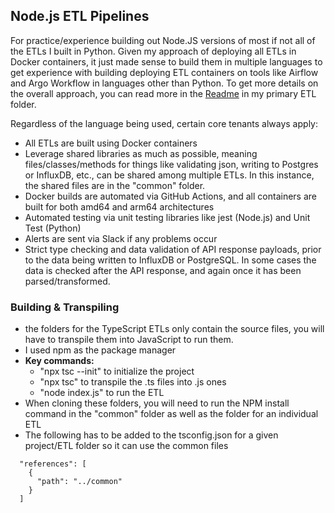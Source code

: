 ## Node.js ETL Pipelines

For practice/experience building out Node.JS versions of most if not all of the ETLs I built in Python. Given my approach of deploying all ETLs in Docker containers, it just made sense to build them in multiple languages to get experience with building deploying ETL containers on tools like Airflow and Argo Workflow in languages other than Python. To get more details on the overall approach, you can read more in the [Readme](https://github.com/MarkhamLee/finance-productivity-iot-informational-weather-dashboard/tree/main/etl_pipelines) in my primary ETL folder. 

Regardless of the language being used, certain core tenants always apply:

* All ETLs are built using Docker containers
* Leverage shared libraries as much as possible, meaning files/classes/methods for things like validating json, writing to Postgres or InfluxDB, etc., can be shared among multiple ETLs. In this instance, the shared files are in the "common" folder.
* Docker builds are automated via GitHub Actions, and all containers are built for both amd64 and arm64 architectures
* Automated testing via unit testing libraries like jest (Node.js) and Unit Test (Python)
* Alerts are sent via Slack if any problems occur 
* Strict type checking and data validation of API response payloads, prior to the data being written to InfluxDB or PostgreSQL. In some cases the data is checked after the API response, and again once it has been parsed/transformed. 

### Building & Transpiling

* the folders for the TypeScript ETLs only contain the source files, you will have to transpile them into JavaScript to run them. 
* I used npm as the package manager
* **Key commands:** 
  * "npx tsc --init" to initialize the project
  * "npx tsc" to transpile the .ts files into .js ones
  * "node index.js" to run the ETL
* When cloning these folders, you will need to run the NPM install command in the "common" folder as well as the folder for an individual ETL
* The following has to be added to the tsconfig.json for a given project/ETL folder so it can use the common files 

~~~
  "references": [
    {
      "path": "../common"
    }
  ]
~~~

